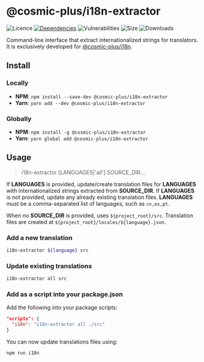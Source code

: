 # @cosmic-plus/i18n-extractor

![Licence](https://img.shields.io/github/license/cosmic-plus/js-i18n-extractor.svg)
[![Dependencies](https://img.shields.io/david/cosmic-plus/js-i18n-extractor)](https://david-dm.org/cosmic-plus/js-i18n-extractor)
![Vulnerabilities](https://img.shields.io/snyk/vulnerabilities/npm/@cosmic-plus/i18n-extractor.svg)
![Size](https://img.shields.io/bundlephobia/minzip/@cosmic-plus/i18n-extractor.svg)
![Downloads](https://img.shields.io/npm/dt/@cosmic-plus/i18n-extractor.svg)

Command-line interface that extract internationalized strings for translators.
It is exclusively developed for
[@cosmic-plus/i18n](https://github.com/cosmic-plus/js-i18n).

## Install

### Locally

* **NPM**: `npm install --save-dev @cosmic-plus/i18n-extractor`
* **Yarn**: `yarn add --dev @cosmic-plus/i18n-extractor`

### Globally

* **NPM**: `npm install -g @cosmic-plus/i18n-extractor`
* **Yarn**: `yarn global add @cosmic-plus/i18n-extractor`

## Usage

> i18n-extractor [LANGUAGES|'all'] SOURCE_DIR...

If **LANGUAGES** is provided, update/create translation files for **LANGUAGES**
with internationalized strings extracted from **SOURCE_DIR**. If **LANGUAGES**
is not provided, update any already existing translation files. **LANGUAGES**
must be a comma-separated list of languages, such as `cn,es,pt`.

When no **SOURCE_DIR** is provided, uses `${project_root}/src`. Translation
files are created at `${project_root}/locales/${language}.json`.


### Add a new translation

```sh
i18n-extractor ${language} src
```

### Update existing translations

```sh
i18n-extractor all src
```

### Add as a script into your package.json

Add the following into your package scripts:

```json
"scripts": {
  "i18n": "i18n-extractor all ./src"
}
```

You can now update translations files using:

```js
npm run i18n
```
